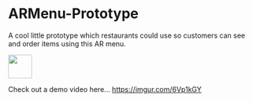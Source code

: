 # ARMenu-Prototype
A cool little prototype which restaurants could use so customers can see and order items using this AR menu.

<img src="https://github.com/LukeSmith1997/ARMenu-Prototype/blob/master/screenShot1.png" width="48">

Check out a demo video here...
https://imgur.com/6Vp1kGY
